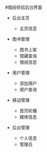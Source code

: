 #借阅伴侣后台界面

- 后台主页
	- 主页信息
	
- 图书管理
	- 图书上架
	- 馆藏查询
	- 借阅信息
	
- 用户管理
	- 添加用户
	- 用户查询
	
- 移动管理
	- 首页轮播
	- 媒体信息
	
- 后台管理
	- 个人信息
	- 管理员
